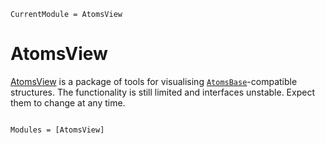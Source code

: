 ```@meta
CurrentModule = AtomsView
```

# AtomsView

[AtomsView](https://github.com/mfherbst/AtomsView.jl) is a package of tools for
visualising [`AtomsBase`](https://github.com/JuliaMolSim/AtomsBase.jl)-compatible structures.
The functionality is still limited and interfaces unstable. Expect them to change at any time.

```@index
```

```@autodocs
Modules = [AtomsView]
```
